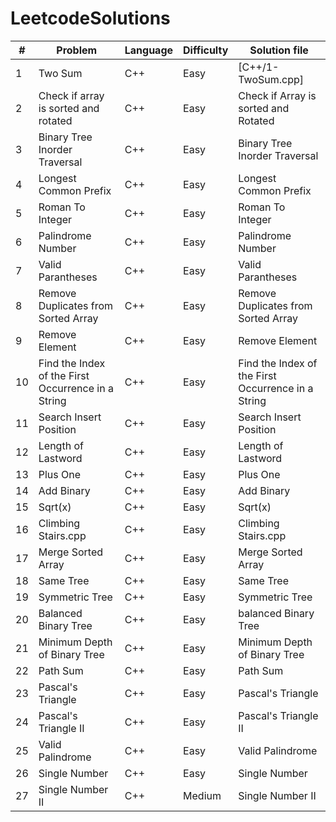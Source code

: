 # LeetcodeSolutions
| #| Problem   | Language |  Difficulty | Solution file     |
|--|-----------|----------|-------------|-------------------|
| 1| Two Sum   | C++      | Easy        | [C++/1-TwoSum.cpp]|
| 2| Check if array is sorted and rotated| C++   | Easy      | Check if Array is sorted and Rotated |
| 3| Binary Tree Inorder Traversal | C++    | Easy    | Binary Tree Inorder Traversal |
| 4| Longest Common Prefix  | C++   | Easy   | Longest Common Prefix  |
| 5| Roman To Integer  | C++   | Easy  | Roman To Integer |
| 6| Palindrome Number  | C++ | Easy  | Palindrome Number  |
| 7| Valid Parantheses  | C++ | Easy | Valid Parantheses  |
| 8| Remove Duplicates from Sorted Array  | C++  | Easy  | Remove Duplicates from Sorted Array |
| 9| Remove Element  | C++ | Easy  | Remove Element  |
|10| Find the Index of the First Occurrence in a String| C++  | Easy  | Find the Index of the First Occurrence in a String|
|11| Search Insert Position | C++  | Easy | Search Insert Position  |
|12| Length of Lastword | C++  | Easy  | Length of Lastword |
|13| Plus One | C++ | Easy | Plus One |
|14| Add Binary | C++ | Easy | Add Binary|
|15| Sqrt(x) | C++ | Easy | Sqrt(x) |
|16| Climbing Stairs.cpp | C++ | Easy | Climbing Stairs.cpp|
|17| Merge Sorted Array | C++ | Easy | Merge Sorted Array |
|18| Same Tree | C++ | Easy | Same Tree |
|19| Symmetric Tree | C++ | Easy | Symmetric Tree |
|20| Balanced Binary Tree | C++ | Easy | balanced Binary Tree|
|21| Minimum Depth of Binary Tree | C++ | Easy | Minimum Depth of Binary Tree |
|22| Path Sum | C++ | Easy | Path Sum |
|23| Pascal's Triangle | C++ | Easy | Pascal's Triangle |
|24| Pascal's Triangle II | C++ | Easy | Pascal's Triangle II |
|25| Valid Palindrome | C++ | Easy | Valid Palindrome |
|26| Single Number | C++ | Easy | Single Number |
|27| Single Number II | C++ | Medium | Single Number II |
